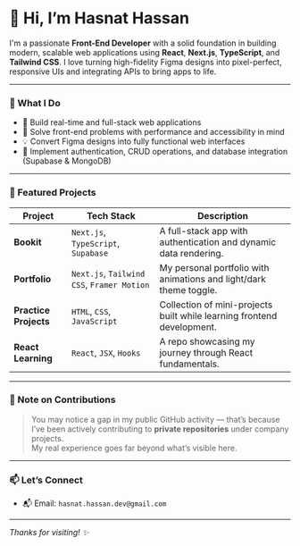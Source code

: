 # 👋 Hi, I’m Hasnat Hassan

I'm a passionate **Front-End Developer** with a solid foundation in building modern, scalable web applications using **React**, **Next.js**, **TypeScript**, and **Tailwind CSS**. I love turning high-fidelity Figma designs into pixel-perfect, responsive UIs and integrating APIs to bring apps to life.

---

### 💼 What I Do
- 🔧 Build real-time and full-stack web applications
- 🧠 Solve front-end problems with performance and accessibility in mind
- 💡 Convert Figma designs into fully functional web interfaces
- 🔐 Implement authentication, CRUD operations, and database integration (Supabase & MongoDB)

---

### 🚀 Featured Projects

| Project | Tech Stack | Description |
|--------|-------------|-------------|
| **Bookit** | `Next.js`, `TypeScript`, `Supabase` | A full-stack app with authentication and dynamic data rendering. |
| **Portfolio** | `Next.js`, `Tailwind CSS`, `Framer Motion` | My personal portfolio with animations and light/dark theme toggle. |
| **Practice Projects** | `HTML`, `CSS`, `JavaScript` | Collection of mini-projects built while learning frontend development. |
| **React Learning** | `React`, `JSX`, `Hooks` | A repo showcasing my journey through React fundamentals. |

---

### 📂 Note on Contributions
> You may notice a gap in my public GitHub activity — that’s because I’ve been actively contributing to **private repositories** under company projects.  
> My real experience goes far beyond what’s visible here.

---

### 📫 Let’s Connect
- 📬 Email: `hasnat.hassan.dev@gmail.com`

---

_Thanks for visiting! ✨_

